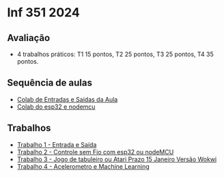 # Inf 351 2024

## Avaliação 

*  4 trabalhos práticos: T1 15 pontos, T2 25 pontos, T3 25 pontos, T4 35 pontos.

## Sequência de aulas

* [Colab de Entradas e Saidas da Aula](https://colab.research.google.com/drive/1BrGZIr6l4ZAMlwAdqG5CZ6QGqvDdO6w9?usp=sharing)
* [Colab do esp32 e nodemcu](https://colab.research.google.com/drive/1SUyeAbYhauY4kHgHhbW620ODX-0vWVwj?usp=sharing)


## Trabalhos 

* [Trabalho 1 - Entrada e Saída](https://colab.research.google.com/drive/1TIxAmdQ52vNYV4qBJ-gy8N7VZf5E1Iuf?usp=sharing)
* [Trabalho 2 - Controle sem Fio com esp32 ou nodeMCU](https://github.com/arduinoufv/inf351/blob/master/2024/trabalho3.md)
* [Trabalho 3 - Jogo de tabuleiro ou Atari Prazo 15 Janeiro Versão Wokwi](https://github.com/arduinoufv/inf351/blob/master/2024/Trabalho2.md)
* [Trabalho 4 - Acelerometro e Machine Learning]()

